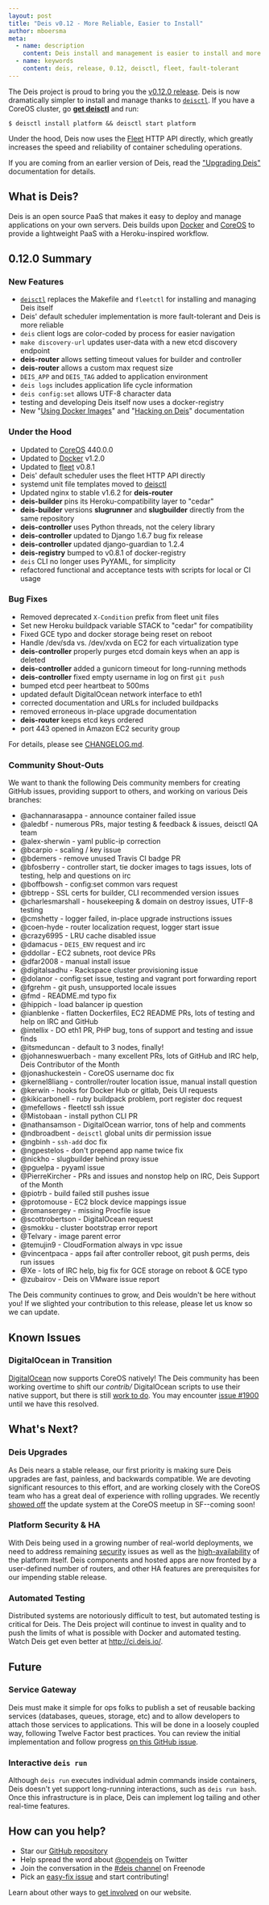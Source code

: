 ```yaml
---
layout: post
title: "Deis v0.12 - More Reliable, Easier to Install"
author: mboersma
meta:
  - name: description
    content: Deis install and management is easier to install and more reliable with "deisctl"
  - name: keywords
    content: deis, release, 0.12, deisctl, fleet, fault-tolerant
---
```


The Deis project is proud to bring you the [v0.12.0 release](https://github.com/deis/deis/releases/tag/v0.12.0). Deis is now dramatically simpler to install and manage thanks to [`deisctl`](https://github.com/deis/deisctl#deis-control-utility). If you have a CoreOS cluster, go [**get deisctl**](https://github.com/deis/deisctl#installation) and run:

```console
$ deisctl install platform && deisctl start platform
```

Under the hood, Deis now uses the [Fleet](https://github.com/coreos/fleet) HTTP API directly, which greatly increases the speed and reliability of container scheduling operations.

<!--more-->

If you are coming from an earlier version of Deis, read the ["Upgrading Deis"](http://docs.deis.io/en/latest/installing_deis/upgrading-deis/) documentation for details.

## What is Deis?

Deis is an open source PaaS that makes it easy to deploy and manage applications on your own servers. Deis builds upon [Docker](http://docker.io/) and [CoreOS](https://coreos.com/) to provide a lightweight PaaS with a Heroku-inspired workflow.

## 0.12.0 Summary

### New Features

- [`deisctl`](https://github.com/deis/deisctl#deis-control-utility) replaces the Makefile and `fleetctl` for installing and managing Deis itself
- Deis' default scheduler implementation is more fault-tolerant and Deis is more reliable
- `deis` client logs are color-coded by process for easier navigation
- `make discovery-url` updates user-data with a new etcd discovery endpoint
- **deis-router** allows setting timeout values for builder and controller
- **deis-router** allows a custom max request size
- `DEIS_APP` and `DEIS_TAG` added to application environment
- `deis logs` includes application life cycle information
- `deis config:set` allows UTF-8 character data
- testing and developing Deis itself now uses a docker-registry
- New "[Using Docker Images](http://docs.deis.io/en/latest/using_deis/using-docker-images/)" and "[Hacking on Deis](http://docs.deis.io/en/latest/contributing/hacking/)" documentation


### Under the Hood

- Updated to [CoreOS](https://coreos.com/) 440.0.0
- Updated to [Docker](http://docker.io/) v1.2.0
- Updated to [fleet](https://github.com/coreos/fleet) v0.8.1
- Deis' default scheduler uses the fleet HTTP API directly
- systemd unit file templates moved to [deisctl](https://github.com/deis/deisctl)
- Updated nginx to stable v1.6.2 for **deis-router**
- **deis-builder** pins its Heroku-compatibility layer to "cedar"
- **deis-builder** versions **slugrunner** and **slugbuilder** directly from the same repository
- **deis-controller** uses Python threads, not the celery library
- **deis-controller** updated to Django 1.6.7 bug fix release
- **deis-controller** updated django-guardian to 1.2.4
- **deis-registry** bumped to v0.8.1 of docker-registry
- `deis` CLI no longer uses PyYAML, for simplicity
- refactored functional and acceptance tests with scripts for local or CI usage


### Bug Fixes

- Removed deprecated `X-Condition` prefix from fleet unit files
- Set new Heroku buildpack variable STACK to "cedar" for compatibility
- Fixed GCE typo and docker storage being reset on reboot
- Handle /dev/sda vs. /dev/xvda on EC2 for each virtualization type
- **deis-controller** properly purges etcd domain keys when an app is deleted
- **deis-controller** added a gunicorn timeout for long-running methods
- **deis-controller** fixed empty username in log on first `git push`
- bumped etcd peer heartbeat to 500ms
- updated default DigitalOcean network interface to eth1
- corrected documentation and URLs for included buildpacks
- removed erroneous in-place upgrade documentation
- **deis-router** keeps etcd keys ordered
- port 443 opened in Amazon EC2 security group

For details, please see [CHANGELOG.md](https://github.com/deis/deis/blob/master/CHANGELOG.md).


### Community Shout-Outs

We want to thank the following Deis community members for creating GitHub issues,
providing support to others, and working on various Deis branches:

* @achannarasappa - announce container failed issue
* @aledbf - numerous PRs, major testing & feedback & issues, deisctl QA team
* @alex-sherwin - yaml public-ip correction
* @bcarpio - scaling / key issue
* @bdemers - remove unused Travis CI badge PR
* @bfosberry - controller start, tie docker images to tags issues, lots of testing, help and questions on irc
* @boffbowsh - config:set common vars request
* @btrepp - SSL certs for builder, CLI recommended version issues
* @charlesmarshall - housekeeping & domain on destroy issues, UTF-8 testing
* @cmshetty - logger failed, in-place upgrade instructions issues
* @coen-hyde - router localization request, logger start issue
* @crazy6995 - LRU cache disabled issue
* @damacus - `DEIS_ENV` request and irc
* @ddollar - EC2 subnets, root device PRs
* @dfar2008 - manual install issue
* @digitalsadhu - Rackspace cluster provisioning issue
* @dolanor - config:set issue, testing and vagrant port forwarding report
* @fgrehm - git push, unsupported locale issues
* @fmd - README.md typo fix
* @hippich - load balancer ip question
* @ianblenke - flatten Dockerfiles, EC2 README PRs, lots of testing and help on IRC and GitHub
* @intellix - DO eth1 PR, PHP bug, tons of support and testing and issue finds
* @itsmeduncan - default to 3 nodes, finally!
* @johanneswuerbach - many excellent PRs, lots of GitHub and IRC help, Deis Contributor of the Month
* @jonashuckestein - CoreOS username doc fix
* @kernel8liang - controller/router location issue, manual install question
* @kerwin - hooks for Docker Hub or gitlab, Deis UI requests
* @kikicarbonell - ruby buildpack problem, port register doc request
* @mefellows - fleetctl ssh issue
* @Mistobaan - install python CLI PR
* @nathansamson - DigitalOcean warrior, tons of help and comments
* @ndbroadbent - `deisctl` global units dir permission issue
* @ngbinh - `ssh-add` doc fix
* @ngpestelos - don't prepend app name twice fix
* @nickho - slugbuilder behind proxy issue
* @pguelpa - pyyaml issue
* @PierreKircher - PRs and issues and nonstop help on IRC, Deis Support of the Month
* @piotrb - build failed still pushes issue
* @protomouse - EC2 block device mappings issue
* @romansergey - missing Procfile issue
* @scottrobertson - DigitalOcean request
* @smokku - cluster bootstrap error report
* @Telvary - image parent error
* @temujin9 - CloudFormation always in vpc issue
* @vincentpaca - apps fail after controller reboot, git push perms, deis run issues
* @Xe - lots of IRC help, big fix for GCE storage on reboot & GCE typo
* @zubairov - Deis on VMware issue report

The Deis community continues to grow, and Deis wouldn't be here without you! If we slighted your contribution to this release, please let us know so we can update.


## Known Issues

### DigitalOcean in Transition

[DigitalOcean](https://www.digitalocean.com/) now supports CoreOS natively! The Deis community has been working overtime to shift our *contrib/* DigitalOcean scripts to use their native support, but there is still [work to do](https://github.com/deis/deis/pull/1776). You may encounter [issue #1900](https://github.com/deis/deis/issues/1900) until we have this resolved.


## What's Next?

### Deis Upgrades

As Deis nears a stable release, our first priority is making sure Deis upgrades are fast, painless, and backwards compatible. We are devoting significant resources to this effort, and are working closely with the CoreOS team who has a great deal of experience with rolling upgrades. We recently [showed off](http://gabrtv.github.io/deis-coreos-meetup-2014/#/) the update system at the CoreOS meetup in SF--coming soon!

### Platform Security & HA

With Deis being used in a growing number of real-world deployments, we need to address remaining [security](https://github.com/deis/deis/issues?labels=security&state=open) issues as well as the [high-availability](https://github.com/deis/deis/issues/984) of the platform itself. Deis components and hosted apps are now fronted by a user-defined number of routers, and other HA features are prerequisites for our impending stable release.

### Automated Testing

Distributed systems are notoriously difficult to test, but automated testing is critical for Deis. The Deis project will continue to invest in quality and to push the limits of what is possible with Docker and automated testing. Watch Deis get even better at http://ci.deis.io/.

## Future

### Service Gateway

Deis must make it simple for ops folks to publish a set of reusable backing services (databases, queues, storage, etc) and to allow developers to attach those services to applications. This will be done in a loosely coupled way, following Twelve Factor best practices. You can review the initial implementation and follow progress [on this GitHub issue](https://github.com/opdemand/deis/issues/231).

### Interactive `deis run`
Although `deis run` executes individual admin commands inside containers, Deis doesn't yet support long-running interactions, such as `deis run bash`. Once this infrastructure is in place, Deis can implement log tailing and other real-time features.

## How can you help?

* Star our [GitHub repository](https://github.com/opdemand/deis)
* Help spread the word about [@opendeis](http://twitter.com/opendeis) on Twitter
* Join the conversation in the [#deis channel](https://botbot.me/freenode/deis/) on Freenode
* Pick an [easy-fix issue](https://github.com/deis/deis/issues?labels=easy-fix&state=open) and start contributing!

Learn about other ways to [get involved](http://deis.io/get-involved/) on our website.
